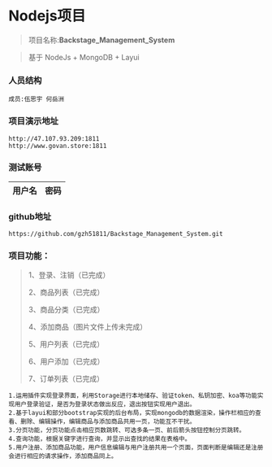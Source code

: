 ﻿# Nodejs项目

> 项目名称:**Backstage_Management_System**
>

> 基于 NodeJs + MongoDB + Layui  
>

### 人员结构
	成员:伍思宇 何岳洲

### 项目演示地址
    http://47.107.93.209:1811 
    http://www.govan.store:1811

### 测试账号

| 用户名 | 密码   |
| ------ | ------ |


### github地址
    https://github.com/gzh51811/Backstage_Management_System.git

### 项目功能：

> 1、登录、注销（已完成）
>
> 2、商品列表（已完成）
>
> 3、商品分类（已完成）
>
> 4、添加商品（图片文件上传未完成）
>
> 5、用户列表（已完成）
>
> 6、用户添加（已完成）
>
> 7、订单列表（已完成）

    1.运用插件实现登录界面，利用Storage进行本地储存、验证token、私钥加密、koa等功能实现用户登录验证，是否为登录状态做出反应，退出按钮实现用户退出。
    2.基于layui和部分bootstrap实现的后台布局，实现mongodb的数据渲染，操作栏相应的查看、删除、编辑操作，编辑商品与添加商品共用一页，功能互不干扰。
    3.分页功能，分页功能点击相应页数跳转、可选多条一页、前后箭头按钮控制分页跳转。
    4.查询功能，根据关键字进行查询，并显示出查找的结果在表格中。
    5.用户注册、添加商品功能，用户信息编辑与用户注册共用一个页面，页面判断是编辑还是注册会进行相应的请求操作，添加商品同上。



